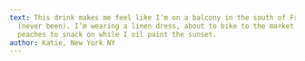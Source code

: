 ```yaml
---
text: This drink makes me feel like I’m on a balcony in the south of France
  (never been). I’m wearing a linen dress, about to bike to the market to buy
  peaches to snack on while I oil paint the sunset.
author: Katie, New York NY
---
```

